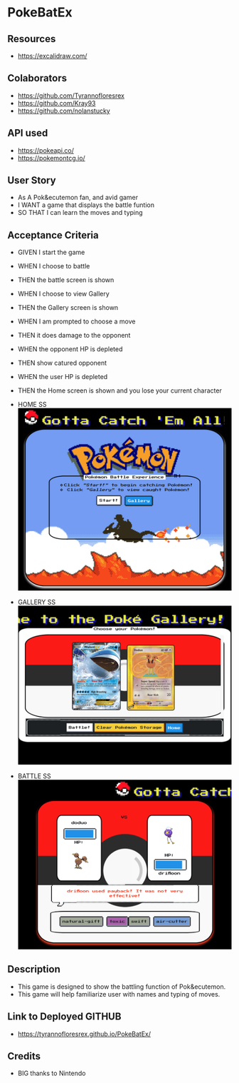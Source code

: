 # PokeBatEx

## Resources
* https://excalidraw.com/

## Colaborators
* https://github.com/Tyrannofloresrex
* https://github.com/Kray93
* https://github.com/nolanstucky

## API used
* https://pokeapi.co/
* https://pokemontcg.io/

## User Story
* As A Pok&ecutemon fan, and avid gamer
* I WANT a game that displays the battle funtion
* SO THAT I can learn the moves and typing

## Acceptance Criteria
* GIVEN I start the game
* WHEN I choose to battle
* THEN the battle screen is shown
* WHEN I choose to view Gallery
* THEN the Gallery screen is shown
* WHEN I am prompted to choose a move
* THEN it does damage to the opponent
* WHEN the opponent HP is depleted
* THEN show catured opponent
* WHEN the user HP is depleted
* THEN the Home screen is shown and you lose your current character

* HOME SS
![home ss](https://github.com/Tyrannofloresrex/PokeBatEx/blob/development/assets/images/Screen%20Shot%202021-01-05%20at%2010.20.57%20AM.png?raw=true)

* GALLERY SS
![gallery ss](https://github.com/Tyrannofloresrex/PokeBatEx/blob/development/assets/images/Screen%20Shot%202021-01-05%20at%2010.23.06%20AM.png?raw=true)

* BATTLE SS
![battle ss](https://github.com/Tyrannofloresrex/PokeBatEx/blob/development/assets/images/Screen%20Shot%202021-01-05%20at%2010.24.41%20AM.png?raw=true)

## Description
* This game is designed to show the battling function of Pok&ecutemon. 
* This game will help familiarize user with names and typing of moves.

## Link to Deployed GITHUB
* https://tyrannofloresrex.github.io/PokeBatEx/

## Credits
* BIG thanks to Nintendo